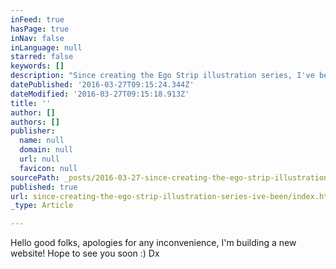 ```yaml
---
inFeed: true
hasPage: true
inNav: false
inLanguage: null
starred: false
keywords: []
description: "Since creating the Ego Strip illustration series, I've been on a fantastic journey. \_"
datePublished: '2016-03-27T09:15:24.344Z'
dateModified: '2016-03-27T09:15:18.913Z'
title: ''
author: []
authors: []
publisher:
  name: null
  domain: null
  url: null
  favicon: null
sourcePath: _posts/2016-03-27-since-creating-the-ego-strip-illustration-series-ive-been.md
published: true
url: since-creating-the-ego-strip-illustration-series-ive-been/index.html
_type: Article

---
```

Hello good folks, apologies for any inconvenience, I'm building a new website! Hope to see you soon :) Dx